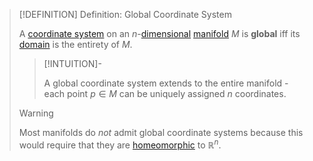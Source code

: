 >[!DEFINITION] Definition: Global Coordinate System
>
>A [coordinate system](Coordinate%20System.md) on an $n$-[dimensional](../Dimension%20of%20a%20Manifold.md) [manifold](../Manifold.md) $M$ is **global** iff its [domain](../../../Analysis/Functions/Domain%20of%20a%20Function.md) is the entirety of $M$.
>
>>[!INTUITION]-
>>
>>A global coordinate system extends to the entire manifold - each point $p \in M$ can be uniquely assigned $n$ coordinates.
>>
>
>>[!WARNING]
>>
>>Most manifolds do *not* admit global coordinate systems because this would require that they are [homeomorphic](../../../Topology/Continuity/Homeomorphisms/Homeomorphic%20Spaces.md) to $\mathbb{R}^n$.
>>
>